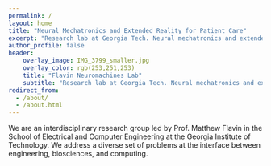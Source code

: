 ```yaml
---
permalink: /
layout: home
title: "Neural Mechatronics and Extended Reality for Patient Care"
excerpt: "Research lab at Georgia Tech. Neural mechatronics and extended reality for patient care."
author_profile: false
header:
    overlay_image: IMG_3799_smaller.jpg
    overlay_color: rgb(253,251,253)
    title: "Flavin Neuromachines Lab"
    subtitle: "Research lab at Georgia Tech. Neural mechatronics and extended reality for patient care."
redirect_from: 
  - /about/
  - /about.html
---
```


We are an interdisciplinary research group led by Prof. Matthew Flavin in the School of Electrical and Computer Engineering at the Georgia Institute of Technology. We address a diverse set of problems at the interface between engineering, biosciences, and computing. 

